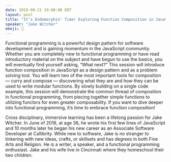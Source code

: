 ```yaml
---
date: 2019-08-21 19:00:00 EDT
layout: post
title: "It’s Endomorphin' Time! Exploring Function Composition in JavaScript"
speaker: "Jake Witcher"
emoji: 🎤
---
```


Functional programming is a powerful design pattern for software development and is gaining momentum in the JavaScript community. Whether you are completely new to functional programming or have read introductory material on the subject and have begun to use the basics, you will eventually find yourself asking, “What next?” This session will introduce function composition in JavaScript as a design pattern and as a problem solving tool. You will learn two of the most important tools for composition — curry and compose — discovering what they are and how they can be used to write modular functions. By slowly building on a single code example, this session will demonstrate the common thread of composition in functional programming, from piecing together simple functions to utilizing functors for even greater composability. If you want to dive deeper into functional programming, it’s time to embrace function composition!

Cross disciplinary, immersive learning has been a lifelong passion for Jake Witcher. In June of 2018, at age 36, he wrote his first few lines of JavaScript and 10 months later he began his new career as an Associate Software Developer at Callibrity. While new to software, Jake is no stranger to tinkering with new ideas, crafts, or skillsets and has degrees in both Fine Arts and Religion. He is a writer, a speaker, and a functional programming enthusiast. Jake and his wife live in Cincinnati where they homeschool their two children.
